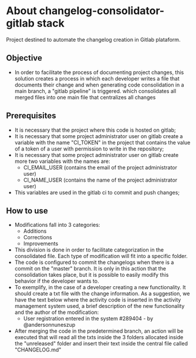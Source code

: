 # About changelog-consolidator-gitlab stack
Project destined to automate the changelog creation in Gitlab plataform.

## Objective
* In order to facilitate the process of documenting project changes, this solution creates a process in which each developer writes a file that documents their change and when generating code consolidation in a main branch, a "gitlab pipeline" is triggered. which consolidates all merged files into one main file that centralizes all changes

## Prerequisites
* It is necessary that the project where this code is hosted on gitlab;
* It is necessary that some project administrator user on gitlab create a variable with the name "CI_TOKEN" in the project that contains the value of a token of a user with permission to write in the repository;
* It is necessary that some project administrator user on gitlab create more two variables with the names are:
	* CI_EMAIL_USER (contains the email of the project administrator user)
	* CI_NAME_USER (contains the name of the project administrator user)
* This variables are used in the gitlab ci to commit and push changes;

## How to use
* Modifications fall into 3 categories:
	* Additions
	* Corrections
	* Improvements
* This division is done in order to facilitate categorization in the consolidated file. Each type of modification will fit into a specific folder.
* The code is configured to commit the changelogs when there is a commit on the "master" branch. It is only in this action that the consolidation takes place, but it is possible to easily modify this behavior if the developer wants to.
* To exemplify, in the case of a developer creating a new functionality. It should create a txt file with the change information.   As a suggestion, we have the text below where the activity code is inserted in the activity management system used, a brief description of the new functionality and the author of the modification: 
	*  User registration entered in the system #289404 - by @andersonnuneszup
* After merging the code in the predetermined branch, an action will be executed that will read all the txts inside the 3 folders allocated inside the "unreleased" folder and insert their text inside the central file called "CHANGELOG.md"
